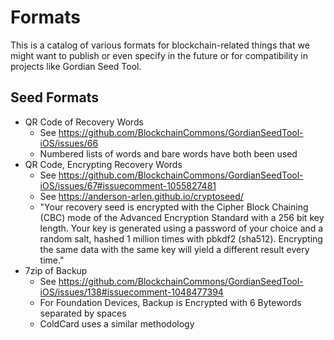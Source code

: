 # Formats

This is a catalog of various formats for blockchain-related things that we might want to publish or even specify in the future or for compatibility in projects like Gordian Seed Tool.

## Seed Formats

* QR Code of Recovery Words
   * See https://github.com/BlockchainCommons/GordianSeedTool-iOS/issues/66
   * Numbered lists of words and bare words have both been used
* QR Code, Encrypting Recovery Words
   * See https://github.com/BlockchainCommons/GordianSeedTool-iOS/issues/67#issuecomment-1055827481
   * See https://anderson-arlen.github.io/cryptoseed/
   * "Your recovery seed is encrypted with the Cipher Block Chaining (CBC) mode of the Advanced Encryption Standard with a 256 bit key length. Your key is generated using a password of your choice and a random salt, hashed 1 million times with pbkdf2 (sha512). Encrypting the same data with the same key will yield a different result every time."
* 7zip of Backup
   * See https://github.com/BlockchainCommons/GordianSeedTool-iOS/issues/138#issuecomment-1048477394
   * For Foundation Devices, Backup is Encrypted with 6 Bytewords separated by spaces
   * ColdCard uses a similar methodology
